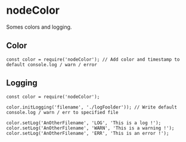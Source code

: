 # nodeColor

Somes colors and logging.

## Color

```
const color = require('nodeColor'); // Add color and timestamp to default console.log / warn / error
```




## Logging

```
const color = require('nodeColor');

color.initLogging('filename', './logFoolder')); // Write default console.log / warn / err to specified file

color.setLog('AnOtherFilename', 'LOG', 'This is a log !');
color.setLog('AnOtherFilename', 'WARN', 'This is a warning !');
color.setLog('AnOtherFilename', 'ERR', 'This is an error !');
```
